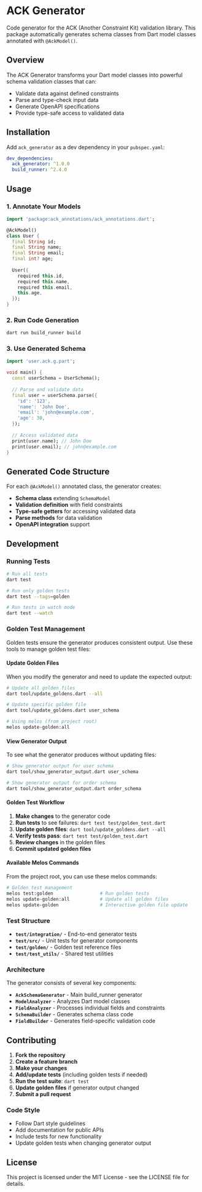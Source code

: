 # ACK Generator

Code generator for the ACK (Another Constraint Kit) validation library. This package automatically generates schema classes from Dart model classes annotated with `@AckModel()`.

## Overview

The ACK Generator transforms your Dart model classes into powerful schema validation classes that can:

- Validate data against defined constraints
- Parse and type-check input data
- Generate OpenAPI specifications
- Provide type-safe access to validated data

## Installation

Add `ack_generator` as a dev dependency in your `pubspec.yaml`:

```yaml
dev_dependencies:
  ack_generator: ^1.0.0
  build_runner: ^2.4.0
```

## Usage

### 1. Annotate Your Models

```dart
import 'package:ack_annotations/ack_annotations.dart';

@AckModel()
class User {
  final String id;
  final String name;
  final String email;
  final int? age;
  
  User({
    required this.id,
    required this.name,
    required this.email,
    this.age,
  });
}
```

### 2. Run Code Generation

```bash
dart run build_runner build
```

### 3. Use Generated Schema

```dart
import 'user.ack.g.part';

void main() {
  const userSchema = UserSchema();
  
  // Parse and validate data
  final user = userSchema.parse({
    'id': '123',
    'name': 'John Doe',
    'email': 'john@example.com',
    'age': 30,
  });
  
  // Access validated data
  print(user.name); // John Doe
  print(user.email); // john@example.com
}
```

## Generated Code Structure

For each `@AckModel()` annotated class, the generator creates:

- **Schema class** extending `SchemaModel`
- **Validation definition** with field constraints
- **Type-safe getters** for accessing validated data
- **Parse methods** for data validation
- **OpenAPI integration** support

## Development

### Running Tests

```bash
# Run all tests
dart test

# Run only golden tests
dart test --tags=golden

# Run tests in watch mode
dart test --watch
```

### Golden Test Management

Golden tests ensure the generator produces consistent output. Use these tools to manage golden test files:

#### Update Golden Files

When you modify the generator and need to update the expected output:

```bash
# Update all golden files
dart tool/update_goldens.dart --all

# Update specific golden file
dart tool/update_goldens.dart user_schema

# Using melos (from project root)
melos update-golden:all
```

#### View Generator Output

To see what the generator produces without updating files:

```bash
# Show generator output for user schema
dart tool/show_generator_output.dart user_schema

# Show generator output for order schema
dart tool/show_generator_output.dart order_schema
```

#### Golden Test Workflow

1. **Make changes** to the generator code
2. **Run tests** to see failures: `dart test test/golden_test.dart`
3. **Update golden files**: `dart tool/update_goldens.dart --all`
4. **Verify tests pass**: `dart test test/golden_test.dart`
5. **Review changes** in the golden files
6. **Commit updated golden files**

#### Available Melos Commands

From the project root, you can use these melos commands:

```bash
# Golden test management
melos test:golden                 # Run golden tests
melos update-golden:all           # Update all golden files
melos update-golden               # Interactive golden file update
```

### Test Structure

- **`test/integration/`** - End-to-end generator tests
- **`test/src/`** - Unit tests for generator components
- **`test/golden/`** - Golden test reference files
- **`test/test_utils/`** - Shared test utilities

### Architecture

The generator consists of several key components:

- **`AckSchemaGenerator`** - Main build_runner generator
- **`ModelAnalyzer`** - Analyzes Dart model classes
- **`FieldAnalyzer`** - Processes individual fields and constraints
- **`SchemaBuilder`** - Generates schema class code
- **`FieldBuilder`** - Generates field-specific validation code

## Contributing

1. **Fork the repository**
2. **Create a feature branch**
3. **Make your changes**
4. **Add/update tests** (including golden tests if needed)
5. **Run the test suite**: `dart test`
6. **Update golden files** if generator output changed
7. **Submit a pull request**

### Code Style

- Follow Dart style guidelines
- Add documentation for public APIs
- Include tests for new functionality
- Update golden tests when changing generator output

## License

This project is licensed under the MIT License - see the LICENSE file for details.
